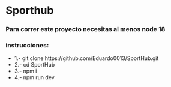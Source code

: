 # Sporthub
### Para correr este proyecto necesitas al menos node 18
### instrucciones:
<ul>
  <li>1.- git clone https://github.com/Eduardo0013/SportHub.git</li>
  <li>2.- cd SportHub</li>
  <li>3.- npm i</li>
  <li>4.- npm run dev</li>
</ul>
